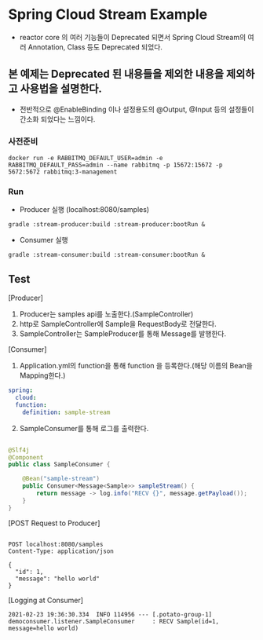 # Spring Cloud Stream Example

- reactor core 의 여러 기능들이 Deprecated 되면서 Spring Cloud Stream의 여러 Annotation, Class 등도 Deprecated 되었다.

## 본 예제는 Deprecated 된 내용들을 제외한 내용을 제외하고 사용법을 설명한다.

- 전반적으로 @EnableBinding 이나 설정용도의 @Output, @Input 등의 설정들이 간소화 되었다는 느낌이다.

### 사전준비

```shell
docker run -e RABBITMQ_DEFAULT_USER=admin -e RABBITMQ_DEFAULT_PASS=admin --name rabbitmq -p 15672:15672 -p 5672:5672 rabbitmq:3-management 
```

### Run

- Producer 실행 (localhost:8080/samples)

```shell
gradle :stream-producer:build :stream-producer:bootRun &
```

- Consumer 실행

```shell
gradle :stream-consumer:build :stream-consumer:bootRun &
```

## Test

[Producer]

1. Producer는 samples api를 노출한다.(SampleController)
2. http로 SampleController에 Sample을 RequestBody로 전달한다.
3. SampleController는 SampleProducer를 통해 Message를 발행한다.

[Consumer]

1. Application.yml의 function을 통해 function 을 등록한다.(해당 이름의 Bean을 Mapping한다.)

```yaml
spring:
  cloud:
  function:
    definition: sample-stream
```

2. SampleConsumer를 통해 로그를 출력한다.

```java

@Slf4j
@Component
public class SampleConsumer {

    @Bean("sample-stream")
    public Consumer<Message<Sample>> sampleStream() {
        return message -> log.info("RECV {}", message.getPayload());
    }
}
```

[POST Request to Producer]

```http request

POST localhost:8080/samples
Content-Type: application/json

{
  "id": 1,
  "message": "hello world"
}
```

[Logging at Consumer]

```log
2021-02-23 19:36:30.334  INFO 114956 --- [.potato-group-1] democonsumer.listener.SampleConsumer     : RECV Sample(id=1, message=hello world)
```
